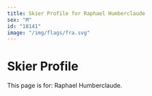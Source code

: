```yaml
---
title: Skier Profile for Raphael Humberclaude
sex: "M"
id: "18141"
image: "/img/flags/fra.svg" 
---
```


# Skier Profile

This page is for: Raphael Humberclaude.
    